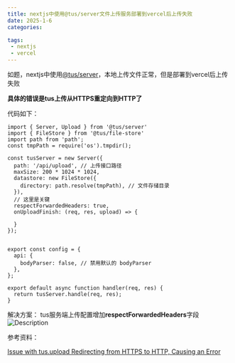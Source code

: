 ```yaml
---
title: nextjs中使用@tus/server文件上传服务部署到vercel后上传失败
date: 2025-1-6
categories:

tags:
 - nextjs
 - vercel
---
```


如题，nextjs中使用[@tus/server](https://www.npmjs.com/package/@tus/server)，本地上传文件正常，但是部署到vercel后上传失败

**具体的错误是tus上传从HTTPS重定向到HTTP了**

代码如下：

```
import { Server, Upload } from '@tus/server'
import { FileStore } from '@tus/file-store'
import path from 'path';
const tmpPath = require('os').tmpdir();

const tusServer = new Server({
  path: '/api/upload', // 上传接口路径
  maxSize: 200 * 1024 * 1024,
  datastore: new FileStore({
    directory: path.resolve(tmpPath), // 文件存储目录
  }),
  // 这里是关键
  respectForwardedHeaders: true,
  onUploadFinish: (req, res, upload) => {
    
  }
});


export const config = {
  api: {
    bodyParser: false, // 禁用默认的 bodyParser
  },
};

export default async function handler(req, res) {
  return tusServer.handle(req, res);
}
```

解决方案：
tus服务端上传配置增加**respectForwardedHeaders**字段
![Description](https://cdn.jsdelivr.net/gh/Zgrowth/image@master/20250106/image.7egutm13gn.webp)

参考资料：

[Issue with tus.upload Redirecting from HTTPS to HTTP, Causing an Error](https://github.com/tus/tus-js-client/issues/711)

